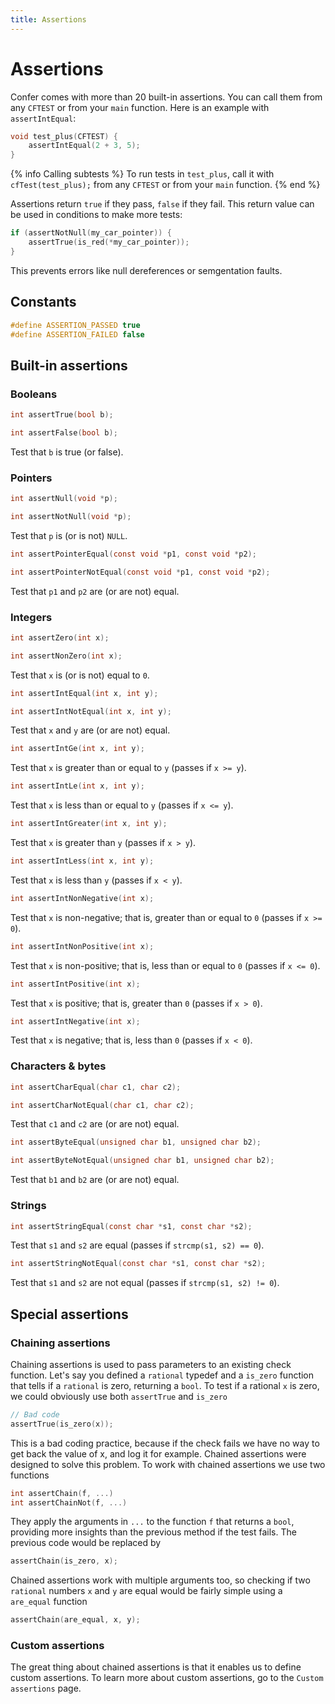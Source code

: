 ```yaml
---
title: Assertions
---
```


Assertions
==========

Confer comes with more than 20 built-in assertions. You can call them from any `CFTEST` or from your `main` function. Here is an example with `assertIntEqual`:

```c
void test_plus(CFTEST) {
    assertIntEqual(2 + 3, 5);
}
```

{% info Calling subtests %}
To run tests in `test_plus`, call it with `cfTest(test_plus);` from any `CFTEST` or from your `main` function.
{% end %}

Assertions return `true` if they pass, `false` if they fail. This return value can be used in conditions to make more tests:
```c
if (assertNotNull(my_car_pointer)) {
    assertTrue(is_red(*my_car_pointer));
}
```
This prevents errors like null dereferences or semgentation faults.

## Constants

```c
#define ASSERTION_PASSED true
#define ASSERTION_FAILED false
```

## Built-in assertions

### Booleans

```c
int assertTrue(bool b);
```

```c
int assertFalse(bool b);
```

Test that `b` is true (or false).

### Pointers

```c
int assertNull(void *p);
```

```c
int assertNotNull(void *p);
```

Test that `p` is (or is not) `NULL`.

```c
int assertPointerEqual(const void *p1, const void *p2);
```

```c
int assertPointerNotEqual(const void *p1, const void *p2);
```

Test that `p1` and `p2` are (or are not) equal.

### Integers

```c
int assertZero(int x);
```

```c
int assertNonZero(int x);
```

Test that `x` is (or is not) equal to `0`.

```c
int assertIntEqual(int x, int y);
```

```c
int assertIntNotEqual(int x, int y);
```

Test that `x` and `y` are (or are not) equal.

```c
int assertIntGe(int x, int y);
```

Test that `x` is greater than or equal to `y` (passes if `x >= y`).

```c
int assertIntLe(int x, int y);
```

Test that `x` is less than or equal to `y` (passes if `x <= y`).

```c
int assertIntGreater(int x, int y);
```

Test that `x` is greater than `y` (passes if `x > y`).

```c
int assertIntLess(int x, int y);
```

Test that `x` is less than `y` (passes if `x < y`).

```c
int assertIntNonNegative(int x);
```

Test that `x` is non-negative; that is, greater than or equal to `0` (passes if `x >= 0`).

```c
int assertIntNonPositive(int x);
```

Test that `x` is non-positive; that is, less than or equal to `0` (passes if `x <= 0`).

```c
int assertIntPositive(int x);
```

Test that `x` is positive; that is, greater than `0` (passes if `x > 0`).

```c
int assertIntNegative(int x);
```

Test that `x` is negative; that is, less than `0` (passes if `x < 0`).

### Characters & bytes

```c
int assertCharEqual(char c1, char c2);
```

```c
int assertCharNotEqual(char c1, char c2);
```

Test that `c1` and `c2` are (or are not) equal.

```c
int assertByteEqual(unsigned char b1, unsigned char b2);
```

```c
int assertByteNotEqual(unsigned char b1, unsigned char b2);
```

Test that `b1` and `b2` are (or are not) equal.

### Strings

```c
int assertStringEqual(const char *s1, const char *s2);
```

Test that `s1` and `s2` are equal (passes if `strcmp(s1, s2) == 0`).

```c
int assertStringNotEqual(const char *s1, const char *s2);
```

Test that `s1` and `s2` are not equal (passes if `strcmp(s1, s2) != 0`).

## Special assertions

### Chaining assertions

Chaining assertions is used to pass parameters to an existing check function. Let's say you defined a `rational` typedef and a `is_zero` function that tells if a `rational` is zero, returning a `bool`. To test if a rational `x` is zero, we could obviously use both `assertTrue` and `is_zero`

```c
// Bad code
assertTrue(is_zero(x));
```

This is a bad coding practice, because if the check fails we have no way to get back the value of x, and log it for example. Chained assertions were designed to solve this problem. To work with chained assertions we use two functions

```c
int assertChain(f, ...)
int assertChainNot(f, ...)
```

They apply the arguments in `...` to the function `f` that returns a `bool`, providing more insights than the previous method if the test fails. The previous code would be replaced by

```c
assertChain(is_zero, x);
```

Chained assertions work with multiple arguments too, so checking if two `rational` numbers `x` and `y` are equal would be fairly simple using a `are_equal` function
```c
assertChain(are_equal, x, y);
```

### Custom assertions

The great thing about chained assertions is that it enables us to define custom assertions. To learn more about custom assertions, go to the `Custom assertions` page.

